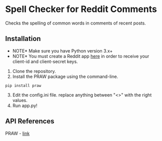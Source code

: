 # Spell Checker for Reddit Comments
Checks the spelling of common words in comments of recent posts.

## Installation
- NOTE* Make sure you have Python version 3.x+
- NOTE* You must create a Reddit app [here](https://www.reddit.com/prefs/apps/) in order to receive your client-id and client-secret keys.

1. Clone the repository.
2. Install the PRAW package using the command-line.
```
pip install praw
```
3. Edit the config.ini file. replace anything between "<>" with the right values.
4. Run app.py!

## API References
PRAW - [link](https://github.com/praw-dev/praw)
